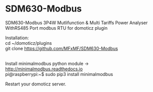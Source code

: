 # SDM630-Modbus
SDM630-Modbus 3P4W Mutlifunction &amp; Multi Tariffs Power Analyser WithRS485 Port modbus RTU for domoticz plugin

Installation: <br>
cd ~/domoticz/plugins<br>
git clone https://github.com/MFxMF/SDM630-Modbus <br>

<br>Install minimalmodbus python module -> http://minimalmodbus.readthedocs.io<br>
pi@raspberrypi:~$ sudo pip3 install minimalmodbus


Restart your domoticz server.
